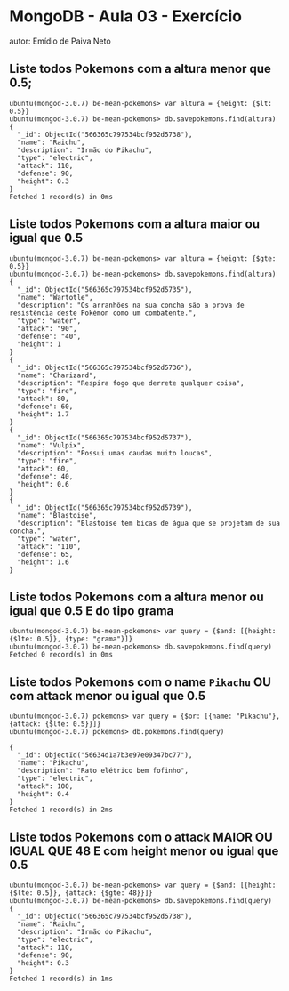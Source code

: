 # MongoDB - Aula 03 - Exercício
autor: Emídio de Paiva Neto

## Liste todos Pokemons com a altura **menor que** 0.5;

```
ubuntu(mongod-3.0.7) be-mean-pokemons> var altura = {height: {$lt: 0.5}}
ubuntu(mongod-3.0.7) be-mean-pokemons> db.savepokemons.find(altura)
{
  "_id": ObjectId("566365c797534bcf952d5738"),
  "name": "Raichu",
  "description": "Irmão do Pikachu",
  "type": "electric",
  "attack": 110,
  "defense": 90,
  "height": 0.3
}
Fetched 1 record(s) in 0ms
```

## Liste todos Pokemons com a altura **maior ou igual que** 0.5

```
ubuntu(mongod-3.0.7) be-mean-pokemons> var altura = {height: {$gte: 0.5}}
ubuntu(mongod-3.0.7) be-mean-pokemons> db.savepokemons.find(altura)
{
  "_id": ObjectId("566365c797534bcf952d5735"),
  "name": "Wartotle",
  "description": "Os arranhões na sua concha são a prova de resistência deste Pokémon como um combatente.",
  "type": "water",
  "attack": "90",
  "defense": "40",
  "height": 1
}
{
  "_id": ObjectId("566365c797534bcf952d5736"),
  "name": "Charizard",
  "description": "Respira fogo que derrete qualquer coisa",
  "type": "fire",
  "attack": 80,
  "defense": 60,
  "height": 1.7
}
{
  "_id": ObjectId("566365c797534bcf952d5737"),
  "name": "Vulpix",
  "description": "Possui umas caudas muito loucas",
  "type": "fire",
  "attack": 60,
  "defense": 40,
  "height": 0.6
}
{
  "_id": ObjectId("566365c797534bcf952d5739"),
  "name": "Blastoise",
  "description": "Blastoise tem bicas de água que se projetam de sua concha.",
  "type": "water",
  "attack": "110",
  "defense": 65,
  "height": 1.6
}

```

## Liste todos Pokemons com a altura **menor ou igual que** 0.5 **E** do tipo grama

```
ubuntu(mongod-3.0.7) be-mean-pokemons> var query = {$and: [{height: {$lte: 0.5}}, {type: "grama"}]}
ubuntu(mongod-3.0.7) be-mean-pokemons> db.savepokemons.find(query)
Fetched 0 record(s) in 0ms

```

## Liste todos Pokemons com o name `Pikachu` **OU** com attack **menor ou igual que** 0.5


```
ubuntu(mongod-3.0.7) pokemons> var query = {$or: [{name: "Pikachu"}, {attack: {$lte: 0.5}}]}
ubuntu(mongod-3.0.7) pokemons> db.pokemons.find(query)

{
  "_id": ObjectId("56634d1a7b3e97e09347bc77"),
  "name": "Pikachu",
  "description": "Rato elétrico bem fofinho",
  "type": "electric",
  "attack": 100,
  "height": 0.4
}
Fetched 1 record(s) in 2ms

```

## Liste todos Pokemons com o attack **MAIOR OU IGUAL QUE** 48 **E** com  height **menor ou igual que** 0.5

```
ubuntu(mongod-3.0.7) be-mean-pokemons> var query = {$and: [{height: {$lte: 0.5}}, {attack: {$gte: 48}}]}
ubuntu(mongod-3.0.7) be-mean-pokemons> db.savepokemons.find(query)
{
  "_id": ObjectId("566365c797534bcf952d5738"),
  "name": "Raichu",
  "description": "Irmão do Pikachu",
  "type": "electric",
  "attack": 110,
  "defense": 90,
  "height": 0.3
}
Fetched 1 record(s) in 1ms
```
